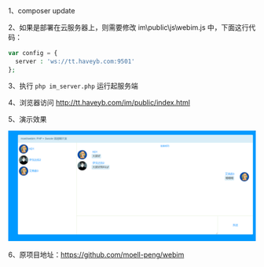 1、composer update

2、如果是部署在云服务器上，则需要修改 im\public\js\webim.js 中，下面这行代码：

```php
var config = {
  server : 'ws://tt.haveyb.com:9501'
};
```

3、执行 `php im_server.php` 运行起服务端

4、浏览器访问 http://tt.haveyb.com/im/public/index.html

5、演示效果

![](./public/images/example.png)

6、原项目地址：https://github.com/moell-peng/webim

